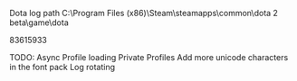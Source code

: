 Dota log path C:\Program Files (x86)\Steam\steamapps\common\dota 2 beta\game\dota

83615933

TODO:
Async Profile loading 
Private Profiles 
Add more unicode characters in the font pack 
Log rotating 
